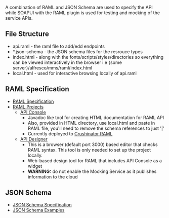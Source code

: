 A combination of RAML and JSON Schema are used to specify the API while
SOAPUI with the RAML plugin is used for testing and mocking of the service
APIs.

File Structure
--------------
* api.raml - the raml file to add/edd endpoints
* *.json-schema - the JSON schema files for the resrouce types
* index.html - along with the fonts/scripts/styles/directories so everything can be viewed interactively in the browser i.e {some server}/alfresco/mms/raml/index.html
* local.html - used for interactive browsing locally of api.raml

RAML Specification
------------------

* [RAML Specification](http://raml.org/spec.html)
* [RAML Projects](http://raml.org/projects.html)
  * [API Console](https://github.com/mulesoft/api-console)
    * Javadoc like tool for creating HTML documentation for RAML API
    * Also, provided in HTML directory, use local.html and paste in RAML file, you'll need
      to remove the schema references to just '|'
    * Currently deployed to [Crushinator RAML](https://128.149.16.152:8443/alfresco/scripts/raml/index.html)
  * [API Designer](https://github.com/mulesoft/api-designer)
    * This is a browser (default port 3000) based editor that checks RAML syntax.  This tool is only needed to set up the project locally.
    * Web-based design tool for RAML that includes API Console as a widget
    * **WARNING:** do not enable the Mocking Service as it publishes information to the cloud

JSON Schema
-----------

* [JSON Schema Specification](http://json-schema.org/documentation.html)
* [JSON Schema Examples](http://json-schema.org/examples.html)
